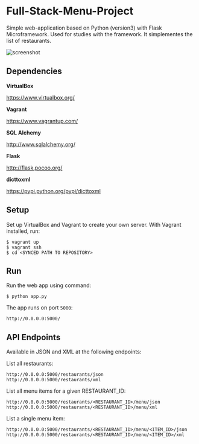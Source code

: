 # Full-Stack-Menu-Project

Simple web-application based on Python (version3) with Flask Microframework. Used for studies with the framework. It simplementes the list of restaurants.

![screenshot](http://downloads.chrisullyott.com/courses/udacity/full-stack/finalproject-demo.jpg)

## Dependencies

**VirtualBox**

https://www.virtualbox.org/

**Vagrant**

https://www.vagrantup.com/

**SQL Alchemy**

http://www.sqlalchemy.org/

**Flask**

http://flask.pocoo.org/

**dicttoxml**

https://pypi.python.org/pypi/dicttoxml

## Setup

Set up VirtualBox and Vagrant to create your own server. With Vagrant installed, run:

```
$ vagrant up
$ vagrant ssh
$ cd <SYNCED PATH TO REPOSITORY>
```

## Run

Run the web app using command:


```
$ python app.py
```

The app runs on port `5000`:

```
http://0.0.0.0:5000/
```

## API Endpoints

Available in JSON and XML at the following endpoints:

List all restaurants:

```
http://0.0.0.0:5000/restaurants/json
http://0.0.0.0:5000/restaurants/xml
```

List all menu items for a given RESTAURANT_ID:

```
http://0.0.0.0:5000/restaurants/<RESTAURANT_ID>/menu/json
http://0.0.0.0:5000/restaurants/<RESTAURANT_ID>/menu/xml
```

List a single menu item:

```
http://0.0.0.0:5000/restaurants/<RESTAURANT_ID>/menu/<ITEM_ID>/json
http://0.0.0.0:5000/restaurants/<RESTAURANT_ID>/menu/<ITEM_ID>/xml
```

